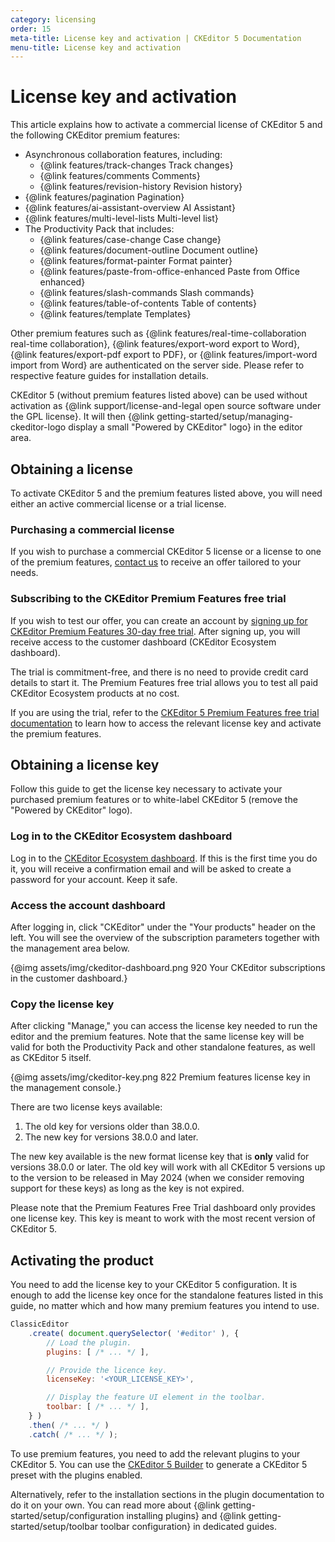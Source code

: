 ```yaml
---
category: licensing
order: 15
meta-title: License key and activation | CKEditor 5 Documentation
menu-title: License key and activation
---
```


# License key and activation

This article explains how to activate a commercial license of CKEditor&nbsp;5 and the following CKEditor premium features:

* Asynchronous collaboration features, including:
	* {@link features/track-changes Track changes}
	* {@link features/comments Comments}
	* {@link features/revision-history Revision history}
* {@link features/pagination Pagination}
* {@link features/ai-assistant-overview AI Assistant}
* {@link features/multi-level-lists Multi-level list}
* The Productivity Pack that includes:
	* {@link features/case-change Case change}
	* {@link features/document-outline Document outline}
	* {@link features/format-painter Format painter}
	* {@link features/paste-from-office-enhanced Paste from Office enhanced}
	* {@link features/slash-commands Slash commands}
	* {@link features/table-of-contents Table of contents}
	* {@link features/template Templates}

Other premium features such as {@link features/real-time-collaboration real-time collaboration}, {@link features/export-word export to Word}, {@link features/export-pdf export to PDF}, or {@link features/import-word import from Word} are authenticated on the server side. Please refer to respective feature guides for installation details.

<info-box>
	CKEditor&nbsp;5 (without premium features listed above) can be used without activation as {@link support/license-and-legal open source software under the GPL license}. It will then {@link getting-started/setup/managing-ckeditor-logo display a small "Powered by CKEditor" logo} in the editor area.
</info-box>

## Obtaining a license

To activate CKEditor&nbsp;5 and the premium features listed above, you will need either an active commercial license or a trial license.

### Purchasing a commercial license

If you wish to purchase a commercial CKEditor&nbsp;5 license or a license to one of the premium features, [contact us](https://ckeditor.com/contact/?sales=true#contact-form) to receive an offer tailored to your needs.

### Subscribing to the CKEditor Premium Features free trial

If you wish to test our offer, you can create an account by [signing up for CKEditor Premium Features 30-day free trial](https://orders.ckeditor.com/trial/premium-features). After signing up, you will receive access to the customer dashboard (CKEditor Ecosystem dashboard).

The trial is commitment-free, and there is no need to provide credit card details to start it. The Premium Features free trial allows you to test all paid CKEditor Ecosystem products at no cost.

If you are using the trial, refer to the [CKEditor&nbsp;5 Premium Features free trial documentation](https://ckeditor.com/docs/trial/latest/guides/overview.html) to learn how to access the relevant license key and activate the premium features.

## Obtaining a license key

Follow this guide to get the license key necessary to activate your purchased premium features or to white-label CKEditor&nbsp;5 (remove the "Powered by CKEditor" logo).

### Log in to the CKEditor Ecosystem dashboard

Log in to the [CKEditor Ecosystem dashboard](https://dashboard.ckeditor.com). If this is the first time you do it, you will receive a confirmation email and will be asked to create a password for your account. Keep it safe.

### Access the account dashboard

After logging in, click "CKEditor" under the "Your products" header on the left. You will see the overview of the subscription parameters together with the management area below.

{@img assets/img/ckeditor-dashboard.png 920 Your CKEditor subscriptions in the customer dashboard.}

### Copy the license key

After clicking "Manage," you can access the license key needed to run the editor and the premium features. Note that the same license key will be valid for both the Productivity Pack and other standalone features, as well as CKEditor&nbsp;5 itself.

{@img assets/img/ckeditor-key.png 822 Premium features license key in the management console.}

There are two license keys available:
1. The old key for versions older than 38.0.0.
2. The new key for versions 38.0.0 and later.

The new key available is the new format license key that is **only** valid for versions 38.0.0 or later. The old key will work with all CKEditor&nbsp;5 versions up to the version to be released in May 2024 (when we consider removing support for these keys) as long as the key is not expired.

<info-box>
	Please note that the Premium Features Free Trial dashboard only provides one license key. This key is meant to work with the most recent version of CKEditor&nbsp;5.
</info-box>

## Activating the product

You need to add the license key to your CKEditor&nbsp;5 configuration. It is enough to add the license key once for the standalone features listed in this guide, no matter which and how many premium features you intend to use.

```js
ClassicEditor
	.create( document.querySelector( '#editor' ), {
		// Load the plugin.
		plugins: [ /* ... */ ],

		// Provide the licence key.
		licenseKey: '<YOUR_LICENSE_KEY>',

		// Display the feature UI element in the toolbar.
		toolbar: [ /* ... */ ],
	} )
	.then( /* ... */ )
	.catch( /* ... */ );
```

To use premium features, you need to add the relevant plugins to your CKEditor&nbsp;5. You can use the [CKEditor&nbsp;5 Builder](https://ckeditor.com/ckeditor-5/builder?redirect=docs) to generate a CKEditor&nbsp;5 preset with the plugins enabled.

Alternatively, refer to the installation sections in the plugin documentation to do it on your own. You can read more about {@link getting-started/setup/configuration installing plugins} and {@link getting-started/setup/toolbar toolbar configuration} in dedicated guides.
